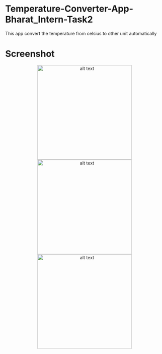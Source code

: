 # Temperature-Converter-App-Bharat_Intern-Task2
This app convert the temperature from celsius to other unit automatically

# Screenshot
<p align="center">
<img src="https://github.com/asgar72/Temperature-Converter-App-Bharat_Intern-Task2/assets/85785487/e8b8b9f0-65d7-4544-a257-7b21bdee1a43" alt="alt text" width="300 ">
<img src="https://github.com/asgar72/Temperature-Converter-App-Bharat_Intern-Task2/assets/85785487/42c27d1c-c654-4249-a618-4708ed2dee89" alt="alt text" width="300">
<img src="https://github.com/asgar72/Temperature-Converter-App-Bharat_Intern-Task2/assets/85785487/5f4bb244-0fa2-43d1-b3ba-5b084fbbc50a" alt="alt text" width="300">
</p>
